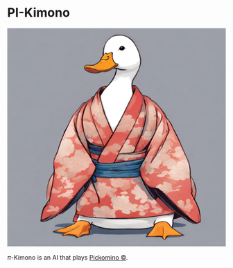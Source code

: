 # PI-Kimono
<p align="center"><img src="assets/logo.png" alt="drawing" width="540"/></p>

$\pi$-Kimono is an AI that plays [Pickomino ©](https://fr.wikipedia.org/wiki/Pickomino).
